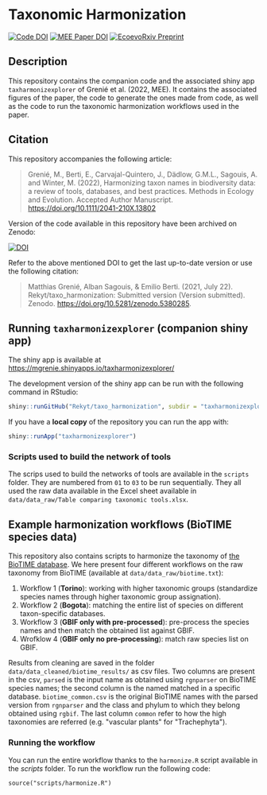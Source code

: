 # Taxonomic Harmonization

<!--Badges: starts-->
[![Code DOI](https://zenodo.org/badge/DOI/10.5281/zenodo.5121244.svg)](https://doi.org/10.5281/zenodo.5121244)
[![MEE Paper DOI](https://img.shields.io/badge/MEE%20Paper%20DOI-10.1111%2F2041--210X.13802-red)](https://doi.org/10.1111/2041-210X.13802)
[![EcoevoRxiv Preprint](https://img.shields.io/badge/EcoEvoRxiv%20preprint-10.32942%2Fosf.io%2Fe3qnz-brightgreen)](https://doi.org/10.32942/osf.io/e3qnz)
<!--Badges: end-->

## Description

This repository contains the companion code and the associated shiny app `taxharmonizexplorer` of Grenié et al. (2022, MEE). It contains the associated figures of the paper, the code to generate the ones made from code, as well as the code to run the taxonomic harmonization workflows used in the paper.


## Citation

This repository accompanies the following article:

> Grenié, M., Berti, E., Carvajal-Quintero, J., Dädlow, G.M.L., Sagouis, A. and Winter, M. (2022), Harmonizing taxon names in biodiversity data: a review of tools, databases, and best practices. Methods in Ecology and Evolution. Accepted Author Manuscript. https://doi.org/10.1111/2041-210X.13802

Version of the code available in this repository have been archived on Zenodo: 

[![DOI](https://zenodo.org/badge/DOI/10.5281/zenodo.5121244.svg)](https://doi.org/10.5281/zenodo.5121244)

Refer to the above mentioned DOI to get the last up-to-date version or use the following citation:

> Matthias Grenié, Alban Sagouis, & Emilio Berti. (2021, July 22). Rekyt/taxo_harmonization: Submitted version (Version submitted). Zenodo. https://doi.org/10.5281/zenodo.5380285.


## Running `taxharmonizexplorer` (companion shiny app)

The shiny app is available at https://mgrenie.shinyapps.io/taxharmonizexplorer/

The development version of the shiny app can be run with the following command in RStudio:

```r
shiny::runGitHub("Rekyt/taxo_harmonization", subdir = "taxharmonizexplorer")
```

If you have a **local copy** of the repository you can run the app with:

```r
shiny::runApp("taxharmonizexplorer")
```


### Scripts used to build the network of tools

The scrips used to build the networks of tools are available in the `scripts` folder. They are numbered from `01` to `03` to be run sequentially. They all used the raw data available in the Excel sheet available in `data/data_raw/Table comparing taxonomic tools.xlsx`.


## Example harmonization workflows (BioTIME species data)

This repository also contains scripts to harmonize the taxonomy of [the BioTIME database](https://biotime.st-andrews.ac.uk/). We here present four different workflows on the raw taxonomy from BioTIME (available at `data/data_raw/biotime.txt`):

1. Workflow 1 (**Torino**): working with higher taxonomic groups (standardize species names through higher taxonomic group assignation).
1. Workflow 2 (**Bogota**): matching the entire list of species on different taxon-specific databases.
1. Workflow 3 (**GBIF only with pre-processed**): pre-process the species names and then match the obtained list against GBIF.
1. Wrofklow 4 (**GBIF only no pre-processing**): match raw species list on GBIF.

Results from cleaning are saved in the folder `data/data_cleaned/biotime_results/` as csv files. Two columns are present in the csv, `parsed` is the input name as obtained using `rgnparser` on BioTIME species names; the second column is the named matched in a specific database.
`biotime_common.csv` is the original BioTIME names with the parsed version from `rgnparser` and the class and phylum to which they belong obtained using `rgbif`. The last column `common` refer to how the high taxonomies are referred (e.g. "vascular plants" for "Trachephyta").


### Running the workflow

You can run the entire workflow thanks to the `harmonize.R` script available in the *scripts* folder.
To run the workflow run the following code:

```{r}
source("scripts/harmonize.R")
```
